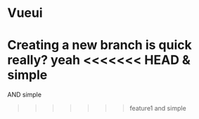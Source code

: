 # Vueui
Creating a new branch is quick
really?
yeah
<<<<<<< HEAD
& simple
=======
AND simple
>>>>>>> feature1
and simple
